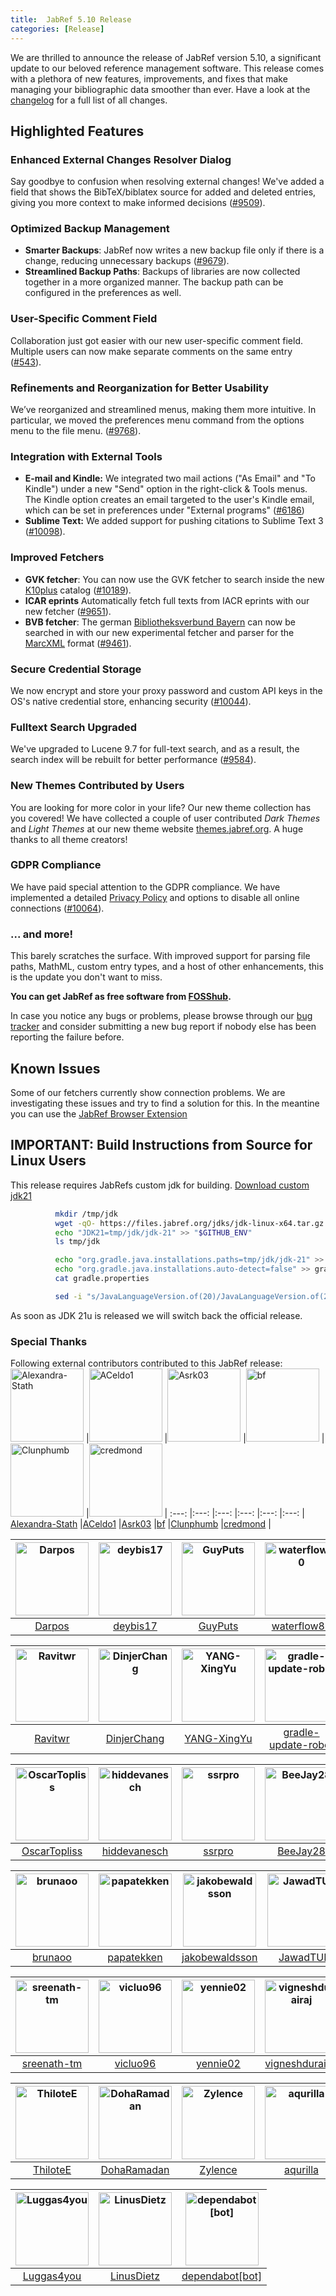 ```yaml
---
title:  JabRef 5.10 Release
categories: [Release]
---
```


We are thrilled to announce the release of JabRef version 5.10, a significant update to our beloved reference management software.
This release comes with a plethora of new features, improvements, and fixes that make managing your bibliographic data smoother than ever.
Have a look at the [changelog](https://github.com/JabRef/jabref/blob/main/CHANGELOG.md) for a full list of all changes.

## Highlighted Features

### Enhanced External Changes Resolver Dialog

Say goodbye to confusion when resolving external changes! We've added a field that shows the BibTeX/biblatex source for added and deleted entries, giving you more context to make informed decisions ([#9509](https://github.com/JabRef/jabref/issues/9509)).

### Optimized Backup Management

* **Smarter Backups**: JabRef now writes a new backup file only if there is a change, reducing unnecessary backups ([#9679](https://github.com/JabRef/jabref/pull/9679)).
* **Streamlined Backup Paths**: Backups of libraries are now collected together in a more organized manner. The backup path can be configured in the preferences as well.

### User-Specific Comment Field

Collaboration just got easier with our new user-specific comment field. Multiple users can now make separate comments on the same entry ([#543](https://github.com/koppor/jabref/issues/543)).

### Refinements and Reorganization for Better Usability

We’ve reorganized and streamlined menus, making them more intuitive. In particular, we moved the preferences menu command from the options menu to the file menu. ([#9768](https://github.com/JabRef/jabref/pull/9768)).

### Integration with External Tools

* **E-mail and Kindle:** We integrated two mail actions ("As Email" and "To Kindle") under a new "Send" option in the right-click & Tools menus. The Kindle option creates an email targeted to the user's Kindle email, which can be set in preferences under "External programs" ([#6186](https://github.com/JabRef/jabref/issues/6186))
* **Sublime Text:** We added support for pushing citations to Sublime Text 3 ([#10098](https://github.com/JabRef/jabref/issues/10098)).

### Improved Fetchers

* **GVK fetcher**: You can now use the GVK fetcher to search inside the new [K10plus](https://wiki.k10plus.de/) catalog ([#10189](https://github.com/JabRef/jabref/pull/10189)). 
* **ICAR eprints** Automatically fetch full texts from IACR eprints with our new fetcher ([#9651](https://github.com/JabRef/jabref/pull/9651)).
* **BVB fetcher**: The german [Bibliotheksverbund Bayern](https://www.bib-bvb.de/) can now be searched in with our new experimental fetcher and parser for the [MarcXML](https://www.loc.gov/standards/marcxml/) format ([#9461](https://github.com/JabRef/jabref/pull/9641)).

### Secure Credential Storage

We now encrypt and store your proxy password and custom API keys in the OS's native credential store, enhancing security ([#10044](https://github.com/JabRef/jabref/issues/10044)).

### Fulltext Search Upgraded

We've upgraded to Lucene 9.7 for full-text search, and as a result, the search index will be rebuilt for better performance ([#9584](https://github.com/JabRef/jabref/pull/9584)).

### New Themes Contributed by Users

You are looking for more color in your life? Our new theme collection has you covered!
We have collected a couple of user contributed _Dark Themes_ and _Light Themes_ at our new theme website [themes.jabref.org](https://themes.jabref.org/).
A huge thanks to all theme creators!

### GDPR Compliance

We have paid special attention to the GDPR compliance. We have implemented a detailed [Privacy Policy](https://github.com/JabRef/jabref/blob/main/PRIVACY.md) and options to disable all online connections ([#10064](https://github.com/JabRef/jabref/pull/10064)).

### ... and more!

This barely scratches the surface. With improved support for parsing file paths, MathML, custom entry types, and a host of other enhancements, this is the update you don't want to miss.

**You can get JabRef as free software from [FOSShub](https://www.fosshub.com/JabRef.html).**

In case you notice any bugs or problems, please browse through our [bug tracker](https://github.com/JabRef/jabref/issues) and consider submitting a new bug report if nobody else has been reporting the failure before.

## Known Issues

Some of our fetchers currently show connection problems. We are investigating these issues and try to find a solution for this. In the meantine you can use the [JabRef Browser Extension](https://docs.jabref.org/collect/jabref-browser-extension)

## IMPORTANT: Build Instructions from Source for Linux Users

This release requires JabRefs custom jdk for building. [Download custom jdk21](https://files.jabref.org/jdks/jdk-linux-x64.tar.gz)

```bash
          mkdir /tmp/jdk
          wget -qO- https://files.jabref.org/jdks/jdk-linux-x64.tar.gz | tar xz -C tmp/jdk
          echo "JDK21=tmp/jdk/jdk-21" >> "$GITHUB_ENV"
          ls tmp/jdk

          echo "org.gradle.java.installations.paths=tmp/jdk/jdk-21" >> gradle.properties
          echo "org.gradle.java.installations.auto-detect=false" >> gradle.properties
          cat gradle.properties

          sed -i "s/JavaLanguageVersion.of(20)/JavaLanguageVersion.of(21)/" build.gradle
```
As soon as JDK 21u is released we will switch back the official release.

### Special Thanks

Following external contributors contributed to this JabRef release:
[<img alt="Alexandra-Stath" src="https://avatars.githubusercontent.com/u/72857391?v=4&s=117" width="117">](https://github.com/Alexandra-Stath) |[<img alt="ACeldo1" src="https://avatars.githubusercontent.com/u/43831992?v=4&s=117" width="117">](https://github.com/ACeldo1) |[<img alt="Asrk03" src="https://avatars.githubusercontent.com/u/56410265?v=4&s=117" width="117">](https://github.com/Asrk03) |[<img alt="bf" src="https://avatars.githubusercontent.com/u/464537?v=4&s=117" width="117">](https://github.com/bf) |[<img alt="Clunphumb" src="https://avatars.githubusercontent.com/u/54066111?v=4&s=117" width="117">](https://github.com/Clunphumb) |[<img alt="credmond" src="https://avatars.githubusercontent.com/u/1417880?v=4&s=117" width="117">](https://github.com/credmond) |
:---: |:---: |:---: |:---: |:---: |:---: |
[Alexandra-Stath](https://github.com/Alexandra-Stath) |[ACeldo1](https://github.com/ACeldo1) |[Asrk03](https://github.com/Asrk03) |[bf](https://github.com/bf) |[Clunphumb](https://github.com/Clunphumb) |[credmond](https://github.com/credmond) |

[<img alt="Darpos" src="https://avatars.githubusercontent.com/u/34799012?v=4&s=117" width="117">](https://github.com/Darpos) |[<img alt="deybis17" src="https://avatars.githubusercontent.com/u/33435327?v=4&s=117" width="117">](https://github.com/deybis17) |[<img alt="GuyPuts" src="https://avatars.githubusercontent.com/u/38719377?v=4&s=117" width="117">](https://github.com/GuyPuts) |[<img alt="waterflow80" src="https://avatars.githubusercontent.com/u/82417779?v=4&s=117" width="117">](https://github.com/waterflow80) |[<img alt="Minhao037" src="https://avatars.githubusercontent.com/u/117693180?v=4&s=117" width="117">](https://github.com/Minhao037) |[<img alt="PFvanBeerendonk" src="https://avatars.githubusercontent.com/u/64134830?v=4&s=117" width="117">](https://github.com/PFvanBeerendonk) |
:---: |:---: |:---: |:---: |:---: |:---: |
[Darpos](https://github.com/Darpos) |[deybis17](https://github.com/deybis17) |[GuyPuts](https://github.com/GuyPuts) |[waterflow80](https://github.com/waterflow80) |[Minhao037](https://github.com/Minhao037) |[PFvanBeerendonk](https://github.com/PFvanBeerendonk) |

[<img alt="Ravitwr" src="https://avatars.githubusercontent.com/u/45352443?v=4&s=117" width="117">](https://github.com/Ravitwr) |[<img alt="DinjerChang" src="https://avatars.githubusercontent.com/u/87943503?v=4&s=117" width="117">](https://github.com/DinjerChang) |[<img alt="YANG-XingYu" src="https://avatars.githubusercontent.com/u/49297831?v=4&s=117" width="117">](https://github.com/YANG-XingYu) |[<img alt="gradle-update-robot" src="https://avatars.githubusercontent.com/u/71028193?v=4&s=117" width="117">](https://github.com/gradle-update-robot) |[<img alt="morganteg" src="https://avatars.githubusercontent.com/u/11558228?v=4&s=117" width="117">](https://github.com/morganteg) |[<img alt="deybis-villegas" src="https://avatars.githubusercontent.com/u/90750983?v=4&s=117" width="117">](https://github.com/deybis-villegas) |
:---: |:---: |:---: |:---: |:---: |:---: |
[Ravitwr](https://github.com/Ravitwr) |[DinjerChang](https://github.com/DinjerChang) |[YANG-XingYu](https://github.com/YANG-XingYu) |[gradle-update-robot](https://github.com/gradle-update-robot) |[morganteg](https://github.com/morganteg) |[deybis-villegas](https://github.com/deybis-villegas) |

[<img alt="OscarTopliss" src="https://avatars.githubusercontent.com/u/97887308?v=4&s=117" width="117">](https://github.com/OscarTopliss) |[<img alt="hiddevanesch" src="https://avatars.githubusercontent.com/u/64023154?v=4&s=117" width="117">](https://github.com/hiddevanesch) |[<img alt="ssrpro" src="https://avatars.githubusercontent.com/u/72476774?v=4&s=117" width="117">](https://github.com/ssrpro) |[<img alt="BeeJay28" src="https://avatars.githubusercontent.com/u/62839385?v=4&s=117" width="117">](https://github.com/BeeJay28) |[<img alt="lak7" src="https://avatars.githubusercontent.com/u/114904959?v=4&s=117" width="117">](https://github.com/lak7) |[<img alt="dkokkotas" src="https://avatars.githubusercontent.com/u/93869307?v=4&s=117" width="117">](https://github.com/dkokkotas) |
:---: |:---: |:---: |:---: |:---: |:---: |
[OscarTopliss](https://github.com/OscarTopliss) |[hiddevanesch](https://github.com/hiddevanesch) |[ssrpro](https://github.com/ssrpro) |[BeeJay28](https://github.com/BeeJay28) |[lak7](https://github.com/lak7) |[dkokkotas](https://github.com/dkokkotas) |

[<img alt="brunaoo" src="https://avatars.githubusercontent.com/u/4162970?v=4&s=117" width="117">](https://github.com/brunaoo) |[<img alt="papatekken" src="https://avatars.githubusercontent.com/u/6082365?v=4&s=117" width="117">](https://github.com/papatekken) |[<img alt="jakobewaldsson" src="https://avatars.githubusercontent.com/u/70980425?v=4&s=117" width="117">](https://github.com/jakobewaldsson) |[<img alt="JawadTUE" src="https://avatars.githubusercontent.com/u/96312791?v=4&s=117" width="117">](https://github.com/JawadTUE) |[<img alt="chiao26168" src="https://avatars.githubusercontent.com/u/72399061?v=4&s=117" width="117">](https://github.com/chiao26168) |[<img alt="NS404" src="https://avatars.githubusercontent.com/u/82181439?v=4&s=117" width="117">](https://github.com/NS404) |
:---: |:---: |:---: |:---: |:---: |:---: |
[brunaoo](https://github.com/brunaoo) |[papatekken](https://github.com/papatekken) |[jakobewaldsson](https://github.com/jakobewaldsson) |[JawadTUE](https://github.com/JawadTUE) |[chiao26168](https://github.com/chiao26168) |[NS404](https://github.com/NS404) |

[<img alt="sreenath-tm" src="https://avatars.githubusercontent.com/u/28177426?v=4&s=117" width="117">](https://github.com/sreenath-tm) |[<img alt="vicluo96" src="https://avatars.githubusercontent.com/u/91009762?v=4&s=117" width="117">](https://github.com/vicluo96) |[<img alt="yennie02" src="https://avatars.githubusercontent.com/u/60482636?v=4&s=117" width="117">](https://github.com/yennie02) |[<img alt="vigneshdurairaj" src="https://avatars.githubusercontent.com/u/39377015?v=4&s=117" width="117">](https://github.com/vigneshdurairaj) |[<img alt="JacobTrossing" src="https://avatars.githubusercontent.com/u/123719923?v=4&s=117" width="117">](https://github.com/JacobTrossing) |[<img alt="mahendrakumar09" src="https://avatars.githubusercontent.com/u/37700311?v=4&s=117" width="117">](https://github.com/mahendrakumar09) |
:---: |:---: |:---: |:---: |:---: |:---: |
[sreenath-tm](https://github.com/sreenath-tm) |[vicluo96](https://github.com/vicluo96) |[yennie02](https://github.com/yennie02) |[vigneshdurairaj](https://github.com/vigneshdurairaj) |[JacobTrossing](https://github.com/JacobTrossing) |[mahendrakumar09](https://github.com/mahendrakumar09) |

[<img alt="ThiloteE" src="https://avatars.githubusercontent.com/u/73715071?v=4&s=117" width="117">](https://github.com/ThiloteE) |[<img alt="DohaRamadan" src="https://avatars.githubusercontent.com/u/77820526?v=4&s=117" width="117">](https://github.com/DohaRamadan) |[<img alt="Zylence" src="https://avatars.githubusercontent.com/u/81491426?v=4&s=117" width="117">](https://github.com/Zylence) |[<img alt="aqurilla" src="https://avatars.githubusercontent.com/u/12078268?v=4&s=117" width="117">](https://github.com/aqurilla) |[<img alt="MaryJml" src="https://avatars.githubusercontent.com/u/86668599?v=4&s=117" width="117">](https://github.com/MaryJml) |[<img alt="dragos222" src="https://avatars.githubusercontent.com/u/57350219?v=4&s=117" width="117">](https://github.com/dragos222) |
:---: |:---: |:---: |:---: |:---: |:---: |
[ThiloteE](https://github.com/ThiloteE) |[DohaRamadan](https://github.com/DohaRamadan) |[Zylence](https://github.com/Zylence) |[aqurilla](https://github.com/aqurilla) |[MaryJml](https://github.com/MaryJml) |[dragos222](https://github.com/dragos222) |

[<img alt="Luggas4you" src="https://avatars.githubusercontent.com/u/127773292?v=4&s=117" width="117">](https://github.com/Luggas4you) |[<img alt="LinusDietz" src="https://avatars.githubusercontent.com/u/1254003?v=4&s=117" width="117">](https://github.com/LinusDietz) |[<img alt="dependabot[bot]" src="https://avatars.githubusercontent.com/in/29110?v=4&s=117" width="117">](https://github.com/apps/dependabot) |
:---: |:---: |:---: |
[Luggas4you](https://github.com/Luggas4you) |[LinusDietz](https://github.com/LinusDietz) |[dependabot[bot]](https://github.com/apps/dependabot) |
